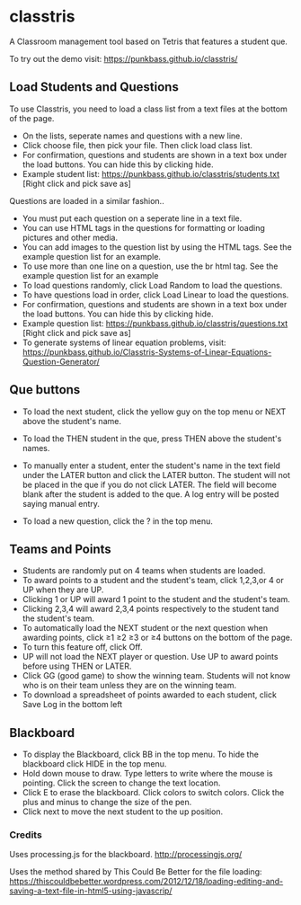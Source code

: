 # classtris
A Classroom management tool based on Tetris that features a student que.

To try out the demo visit: https://punkbass.github.io/classtris/

## Load Students and Questions

To use Classtris, you need to load a class list from a text files at the bottom of the page. 
- On the lists, seperate names and questions with a new line. 
- Click choose file, then pick your file. Then click load class list.
- For confirmation, questions and students are shown in a text box under the load buttons. You can hide this by clicking hide.
- Example student list: https://punkbass.github.io/classtris/students.txt [Right click and pick save as]

Questions are loaded in a similar fashion..
- You must put each question on a seperate line in a text file. 
- You can use HTML tags in the questions for formatting or loading pictures and other media. 
- You can add images to the question list by using the HTML tags. See the example question list for an example.
- To use more than one line on a question, use the br html tag. See the example question list for an example
- To load questions randomly, click Load Random to load the questions. 
- To have questions load in order, click Load Linear to load the questions.
- For confirmation, questions and students are shown in a text box under the load buttons. You can hide this by clicking hide.
- Example question list: https://punkbass.github.io/classtris/questions.txt [Right click and pick save as]
- To generate systems of linear equation problems, visit: https://punkbass.github.io/Classtris-Systems-of-Linear-Equations-Question-Generator/



## Que buttons

- To load the next student, click the yellow guy on the top menu or NEXT above the student's name.
- To load the THEN student in the que, press THEN above the student's names.
- To manually enter a student, enter the student's name in the text field under the LATER button and click the LATER button. The student will not be placed in the que if you do not click LATER. The field will become blank after the student is added to the que. A log entry will be posted saying manual entry.

- To load a new question, click the ? in the top menu. 

## Teams and Points

- Students are randomly put on 4 teams when students are loaded.
- To award points to a student and the student's team, click 1,2,3,or 4 or UP when they are UP. 
- Clicking 1 or UP will award 1 point to the student and the student's team.
- Clicking 2,3,4 will award 2,3,4 points respectively to the student tand the student's team.
- To automatically load the NEXT student or the next question when awarding points, click ≥1  ≥2  ≥3  or ≥4  buttons on the bottom of the page.
- To turn this feature off, click Off.
- UP will not load the NEXT player or question. Use UP to award points before using THEN or LATER.
- Click GG (good game) to show the winning team. Students will not know who is on their team unless they are on the winning team. 
- To download a spreadsheet of points awarded to each student, click Save Log in the bottom left

## Blackboard
- To display the Blackboard, click BB in the top menu. To hide the blackboard click HIDE in the top menu.
 - Hold down mouse to draw. Type letters to write where the mouse is pointing. Click the screen to change the text location.
-  Click E to erase the blackboard. Click colors to switch colors. Click the plus and minus to change the size of the pen.
- Click next to move the next student to the up position.

### Credits
 
Uses processing.js for the blackboard. http://processingjs.org/

Uses the method shared by This Could Be Better for the file loading: https://thiscouldbebetter.wordpress.com/2012/12/18/loading-editing-and-saving-a-text-file-in-html5-using-javascrip/
